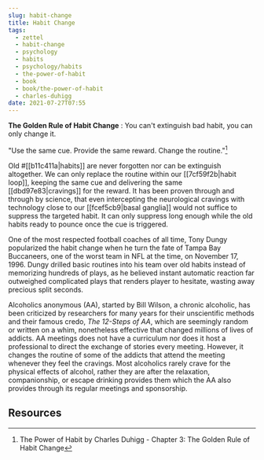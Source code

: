 ```yaml
---
slug: habit-change
title: Habit Change
tags:
  - zettel
  - habit-change
  - psychology
  - habits
  - psychology/habits
  - the-power-of-habit
  - book
  - book/the-power-of-habit
  - charles-duhigg
date: 2021-07-27T07:55
---
```



**The Golden Rule of Habit Change**
:   You can't extinguish bad habit, you can only change it.

"Use the same cue. Provide the same reward. Change the routine."[^1]

Old #[[b11c411a|habits]] are never forgotten nor can be extinguish altogether.
We can only replace the routine within our [[7cf59f2b|habit loop]], keeping the
same cue and delivering the same [[dbd97e83|cravings]] for the reward. It has
been proven through and through by science, that even intercepting the
neurological cravings with technology close to our [[fcef5cb9|basal ganglia]]
would not suffice to suppress the targeted habit. It can only suppress long
enough while the old habits ready to pounce once the cue is triggered.

One of the most respected football coaches of all time, Tony Dungy popularized
the habit change when he turn the fate of Tampa Bay Buccaneers, one of the worst
team in NFL at the time, on November 17, 1996. Dungy drilled basic routines into
his team over old habits instead of memorizing hundreds of plays, as he believed
instant automatic reaction far outweighed complicated plays that renders player
to hesitate, wasting away precious split seconds.

Alcoholics anonymous (AA), started by Bill Wilson, a chronic alcoholic, has been
criticized by researchers for many years for their unscientific methods and
their famous credo, _The 12-Steps of AA_, which are seemingly random or written
on a whim, nonetheless effective that changed millions of lives of addicts. AA
meetings does not have a curriculum nor does it host a professional to direct
the exchange of stories every meeting. However, it changes the routine of some
of the addicts that attend the meeting whenever they feel the cravings. Most
alcoholics rarely crave for the physical effects of alcohol, rather they are
after the relaxation, companionship, or escape drinking provides them which the
AA also provides through its regular meetings and sponsorship.

## Resources

[^1]: The Power of Habit by Charles Duhigg - Chapter 3: The Golden Rule of Habit Change
